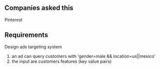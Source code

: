 ## Companies asked this

Pinterest

## Requirements

Design ads targeting system

1. an ad can query customers with 'gender=male && location=us||mexico'
2. the input are customers features (key value pairs)
